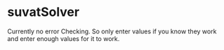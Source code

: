 # suvatSolver
Currently no error Checking. So only enter values if you know they work and enter enough values for it to work.
